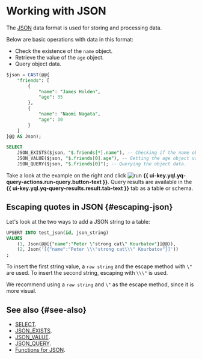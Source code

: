 # Working with JSON

The [JSON](https://en.wikipedia.org/wiki/JSON) data format is used for storing and processing data.

Below are basic operations with data in this format:

* Check the existence of the `name` object.
* Retrieve the value of the `age` object.
* Query object data.

```sql
$json = CAST(@@{
    "friends": [
        {
            "name": "James Holden",
            "age": 35
        },
        {
            "name": "Naomi Nagata",
            "age": 30
        }
    ]
}@@ AS Json);

SELECT
    JSON_EXISTS($json, "$.friends[*].name"), -- Checking if the name object exists,
    JSON_VALUE($json, "$.friends[0].age"), -- Getting the age object value
    JSON_QUERY($json, "$.friends[0]"); -- Querying the object data.
```

Take a look at the example on the right and click ![run](../../_assets/console-icons/play-fill.svg) **{{ ui-key.yql.yq-query-actions.run-query.button-text }}**.
Query results are available in the **{{ ui-key.yql.yq-query-results.result.tab-text }}** tab as a table or schema.

## Escaping quotes in JSON {#escaping-json}

Let's look at the two ways to add a JSON string to a table:

```sql
UPSERT INTO test_json(id, json_string)
VALUES
    (1, Json(@@[{"name":"Peter \"strong cat\" Kourbatov"}]@@)),
    (2, Json('[{"name":"Peter \\\"strong cat\\\" Kourbatov"}]'))
;
```

To insert the first string value, a `raw string` and the escape method with `\"` are used. To insert the second string, escaping with `\\\"` is used.

We recommend using a `raw string` and `\"` as the escape method, since it is more visual.

## See also {#see-also}

* [SELECT](https://ydb.tech/en/docs/yql/reference/syntax/select).
* [JSON_EXISTS](https://ydb.tech/en/docs/yql/reference/builtins/json#json_exists).
* [JSON_VALUE](https://ydb.tech/en/docs/yql/reference/builtins/json#json_value).
* [JSON_QUERY](https://ydb.tech/en/docs/yql/reference/builtins/json#json_query).
* [Functions for JSON](https://ydb.tech/en/docs/yql/reference/builtins/json).
